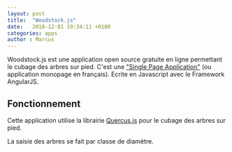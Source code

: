 ```yaml
---
layout: post
title:  "Woodstock.js"
date:   2018-12-01 19:34:11 +0100
categories: apps
author : Marcus
---
```


Woodstock.js est une application open source gratuite en ligne permettant le cubage des arbres sur pied. C'est une ["Single Page Application"](https://fr.wikipedia.org/wiki/Application_web_monopage) (ou application monopage en français). Ecrite en Javascript avec le Framework AngularJS.

<!--more-->

## Fonctionnement

Cette application utilise la librairie [Quercus.js](https://qambium.fr/blog/apps/quercus.js-presentation) pour le cubage des arbres sur pied.

La saisie des arbres se fait par classe de diamètre.
